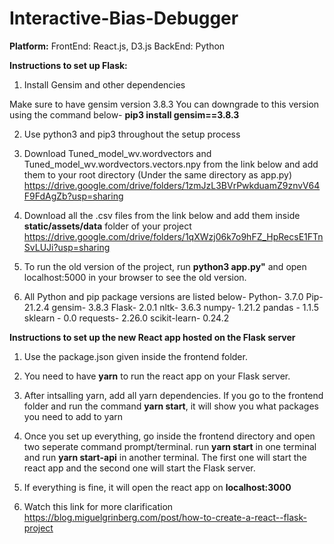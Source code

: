 # Interactive-Bias-Debugger

**Platform:**
FrontEnd: React.js, D3.js
BackEnd: Python

**Instructions to set up Flask:**

1. Install Gensim and other dependencies

Make sure to have gensim version 3.8.3
You can downgrade to this version using the command below-
**pip3 install gensim==3.8.3**

2. Use python3 and pip3 throughout the setup process

3. Download Tuned_model_wv.wordvectors and Tuned_model_wv.wordvectors.vectors.npy from the link below and add
   them to your root directory (Under the same directory as app.py)
   https://drive.google.com/drive/folders/1zmJzL3BVrPwkduamZ9znvV64F9FdAgZb?usp=sharing

4. Download all the .csv files from the link below and add them inside **static/assets/data** folder of your project
   https://drive.google.com/drive/folders/1qXWzj06k7o9hFZ_HpRecsE1FTnSvLUJi?usp=sharing
5. To run the old version of the project, run **python3 app.py"** and open localhost:5000 in your browser to see the old version.

6. All Python and pip package versions are listed below-
   Python- 3.7.0
   Pip- 21.2.4
   gensim- 3.8.3
   Flask- 2.0.1
   nltk- 3.6.3
   numpy- 1.21.2
   pandas - 1.1.5
   sklearn - 0.0
   requests- 2.26.0
   scikit-learn- 0.24.2

**Instructions to set up the new React app hosted on the Flask server**

1. Use the package.json given inside the frontend folder.
2. You need to have **yarn** to run the react app on your Flask server.
3. After intsalling yarn, add all yarn dependencies.
   If you go to the frontend folder and run the command **yarn start**, it will show you what packages you need to add to yarn
4. Once you set up everything, go inside the frontend directory and open two seperate command prompt/terminal.
   run **yarn start** in one terminal and run **yarn start-api** in another terminal.
   The first one will start the react app and the second one will start the Flask server.
5. If everything is fine, it will open the react app on **localhost:3000**

6. Watch this link for more clarification
   https://blog.miguelgrinberg.com/post/how-to-create-a-react--flask-project

